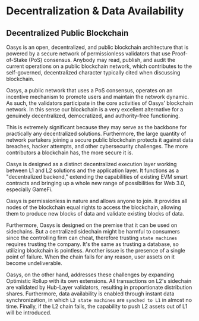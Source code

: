 # Decentralization & Data Availability

## Decentralized Public Blockchain

Oasys is an open, decentralized, and public blockchain architecture that is powered by a secure network of permissionless validators that use Proof-of-Stake (PoS) consensus. Anybody may read, publish, and audit the current operations on a public blockchain network, which contributes to the self-governed, decentralized character typically cited when discussing blockchain.

Oasys, a public network that uses a PoS consensus, operates on an incentive mechanism to promote users and maintain the network dynamic. As such, the validators participate in the core activities of Oasys’ blockchain network. In this sense our blockchain is a very excellent alternative for a genuinely decentralized, democratized, and authority-free functioning.

This is extremely significant because they may serve as the backbone for practically any decentralized solutions. Furthermore, the large quantity of network partakers joining a secure public blockchain protects it against data breaches, hacker attempts, and other cybersecurity challenges. The more contributors a blockchain has, the more secure it is.

Oasys is designed as a distinct decentralized execution layer working between L1 and L2 solutions and the application layer. It functions as a "decentralized backend," extending the capabilities of existing EVM smart contracts and bringing up a whole new range of possibilities for Web 3.0, especially GameFi.

Oasys is permissionless in nature and allows anyone to join. It provides all nodes of the blockchain equal rights to access the blockchain, allowing them to produce new blocks of data and validate existing blocks of data.

Furthermore, Oasys is designed on the premise that it can be used on sidechains. But a centralized sidechain might be harmful to consumers since the controlling firm can cheat, therefore trusting `state machines` requires trusting the company. It's the same as trusting a database, so utilizing blockchain is pointless. Another issue is the presence of a single point of failure. When the chain fails for any reason, user assets on it become undeliverable.

Oasys, on the other hand, addresses these challenges by expanding Optimistic Rollup with its own extensions. All transactions on L2's sidechain are validated by Hub-Layer validators, resulting in proportionate distribution shares. Furthermore, data availability is enabled through instant data synchronization, in which `L2 state machines` are `synched to L1` in almost no time. Finally, if the L2 chain fails, the capability to push L2 assets out of L1 will be introduced.


